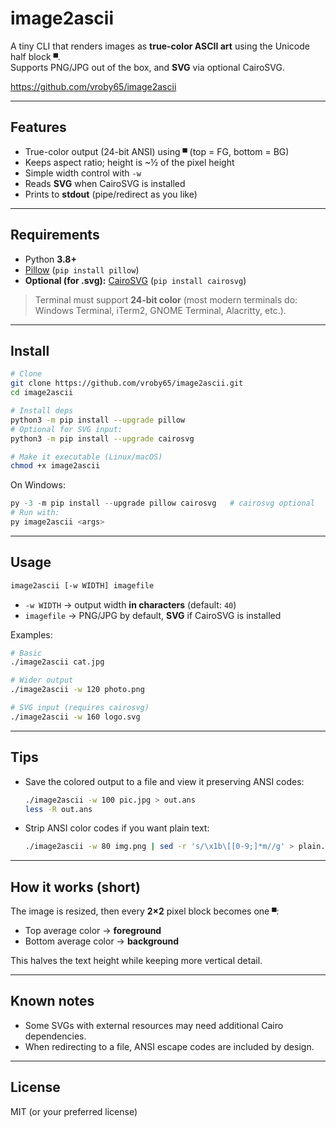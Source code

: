 # image2ascii

A tiny CLI that renders images as **true-color ASCII art** using the Unicode half block `▀`.  
Supports PNG/JPG out of the box, and **SVG** via optional CairoSVG.

https://github.com/vroby65/image2ascii

---

## Features

- True-color output (24-bit ANSI) using `▀` (top = FG, bottom = BG)
- Keeps aspect ratio; height is ~½ of the pixel height
- Simple width control with `-w`
- Reads **SVG** when CairoSVG is installed
- Prints to **stdout** (pipe/redirect as you like)

---

## Requirements

- Python **3.8+**
- [Pillow](https://pillow.readthedocs.io/) (`pip install pillow`)
- **Optional (for .svg):** [CairoSVG](https://cairosvg.org/) (`pip install cairosvg`)

> Terminal must support **24-bit color** (most modern terminals do: Windows Terminal, iTerm2, GNOME Terminal, Alacritty, etc.).

---

## Install

```bash
# Clone
git clone https://github.com/vroby65/image2ascii.git
cd image2ascii

# Install deps
python3 -m pip install --upgrade pillow
# Optional for SVG input:
python3 -m pip install --upgrade cairosvg

# Make it executable (Linux/macOS)
chmod +x image2ascii
```

On Windows:

```powershell
py -3 -m pip install --upgrade pillow cairosvg   # cairosvg optional
# Run with: 
py image2ascii <args>
```

---

## Usage

```bash
image2ascii [-w WIDTH] imagefile
```

* `-w WIDTH` → output width **in characters** (default: `40`)
* `imagefile` → PNG/JPG by default, **SVG** if CairoSVG is installed

Examples:

```bash
# Basic
./image2ascii cat.jpg

# Wider output
./image2ascii -w 120 photo.png

# SVG input (requires cairosvg)
./image2ascii -w 160 logo.svg
```

---

## Tips

* Save the colored output to a file and view it preserving ANSI codes:
  
  ```bash
  ./image2ascii -w 100 pic.jpg > out.ans
  less -R out.ans
  ```

* Strip ANSI color codes if you want plain text:
  
  ```bash
  ./image2ascii -w 80 img.png | sed -r 's/\x1b\[[0-9;]*m//g' > plain.txt
  ```

---

## How it works (short)

The image is resized, then every **2×2** pixel block becomes one `▀`:

* Top average color → **foreground**
* Bottom average color → **background**

This halves the text height while keeping more vertical detail.

---

## Known notes

* Some SVGs with external resources may need additional Cairo dependencies.
* When redirecting to a file, ANSI escape codes are included by design.

---

## License

MIT (or your preferred license)
